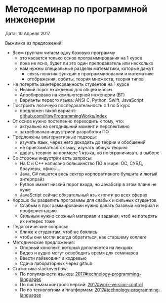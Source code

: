 # Методсеминар по программной инженерии
Дата: 10 Апреля 2017

Выжимка из предложений:
* Всем группам читаем одну базовую программу
  - это касается только основ программирования на 1 курсе
  - пока не ясно, будет ли это один преподаватель или несколько
  - нам нужны специальные разделы математики, которые дажут
    - связь понятия функции в программировании и математике
    - отображения, орбиты, теория множеств, теория типов
* Не потерять заинтересованность студентов на 1 курсе
  - Низкий порог вхождения для общей массы
  - Апробировано на компьютерной инженерии (ВТ)
  - Варианты первого языка: ANSI С, Python, Swift, JavaScript
* Построить логичную последовательность с 1 по 5 курс
  - предложен такой вариант: [github.com/HowProgrammingWorks/Index](https://github.com/HowProgrammingWorks/Index/blob/master/README.ru.md)
* От основ нужно постепенно переходить к тому, что:
  - актуально на сегодняшний момент и перспективно
  - затребованао индустрией разработки ПО
* Предложены альтернативные подходы:
  - изучать язык, через него доходить до теории и обобщений
  - не привязываться к языку, изучать общую теорию
  - давать теорию на примере 1 языка, но не ограничивать в выборе
* Со стороны индустрии есть запросы:
  - На C и C++ написано большинство ПО в мире: ОС, СУБД, браузеры, офисы...
  - Java, C# пишется весь сектор корпоративного булшита и лютый энтерпрайз
  - Python иммет низкий порог входа, но JavaScrip в этом плане не хуже
  - JavaScript сейчас обязательный язык почти во всех сферах
* Хорошо бы разделить программы для слабых и сильных студентов
  - Слабым в программировании нужно давать базовый материал и профориентацию
  - Сильным нужно сложный материал и задания, чтоб не потерять их интерес тоже
* Педагогические вопросы:
  - ближе к студентам, чтоб не боялись
  - чтобы они могли всегда обратиться, как старшему коллеге
* Методические предложения:
  - Опорный конспект, который дополняется на лекциях
  - Видео и аудио могут освободить время для семинаров
  - Ввести лайвкодинг и кодревью
  - Сдача лабораторных через github
* Статистика stackoverflow:
  - По популярности языков: [2017#technology-programming-languages](https://stackoverflow.com/insights/survey/2017#technology-programming-languages)
  - По системам контроля версий: [2017#work-version-control](https://stackoverflow.com/insights/survey/2017#work-version-control)
  - По по технологиям и платформам: [2017#technology-programming-languages](https://stackoverflow.com/insights/survey/2017#technology-programming-languages)
